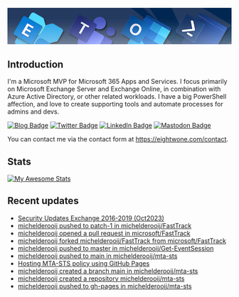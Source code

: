 ![Banner](assets/Metro_v6_Banner_GitHub.jpg)

## Introduction
I'm a Microsoft MVP for Microsoft 365 Apps and Services. I focus primarily on Microsoft Exchange Server and Exchange Online, 
in combination with Azure Active Directory, or other related workloads. I have a big PowerShell affection, and love to create 
supporting tools and automate processes for admins and devs.

<a href="https://eightwone.com"><img src="https://img.shields.io/badge/-Blog-blue?style=for-the-badge&logo=wordpress&logoColor=white" alt="Blog Badge"/></a>
<a href="https://twitter.com/mderooij"><img src="https://img.shields.io/badge/Twitter-blue?style=for-the-badge&logo=twitter&logoColor=white" alt="Twitter Badge"/></a>
<a href="https://nl.linkedin.com/in/michelderooij"><img src="https://img.shields.io/badge/LinkedIn-blue?style=for-the-badge&logo=linkedin&logoColor=white" alt="LinkedIn Badge"/></a>
<a rel="me" href="https://mastodon.cloud/@mderooij"><img src="https://img.shields.io/badge/-Mastodon-blueviolet?style=for-the-badge&logo=mastodon&logoColor=white" alt="Mastodon Badge"/></a>

You can contact me via the contact form at https://eightwone.com/contact.

## Stats
[![My Awesome Stats](https://awesome-github-stats.azurewebsites.net/user-stats/michelderooij?cardType=level&theme=github-dark&preferLogin=false)](https://git.io/awesome-stats-card)

## Recent updates
<!-- LATESTACTIVITY:START -->
- [Security Updates Exchange 2016-2019 &lpar;Oct2023&rpar;](https://eightwone.com/2023/10/10/security-updates-exchange-2016-2019-oct2023/)
- [michelderooij pushed to patch-1 in michelderooij/FastTrack](https://github.com/michelderooij/FastTrack/compare/3462cba15c...4a4f90342b)
- [michelderooij opened a pull request in microsoft/FastTrack](https://github.com/microsoft/FastTrack/pull/175)
- [michelderooij forked michelderooij/FastTrack from microsoft/FastTrack](https://github.com/michelderooij/FastTrack)
- [michelderooij pushed to master in michelderooij/Get-EventSession](https://github.com/michelderooij/Get-EventSession/compare/8134d60015...91e4e078f2)
- [michelderooij pushed to main in michelderooij/mta-sts](https://github.com/michelderooij/mta-sts/compare/0ba42938f5...e7770bb2fc)
- [Hosting MTA-STS policy using GitHub Pages](https://eightwone.com/2023/10/05/hosting-mta-sts-policy-using-github-pages/)
- [michelderooij created a branch main in michelderooij/mta-sts](https://github.com/michelderooij/mta-sts/compare/main)
- [michelderooij created a repository michelderooij/mta-sts](https://github.com/michelderooij/mta-sts//)
- [michelderooij pushed to gh-pages in michelderooij/mta-sts](https://github.com/michelderooij/mta-sts/compare/b20b5b940a...e890b49cc7)
<!-- LATESTACTIVITY:END -->
